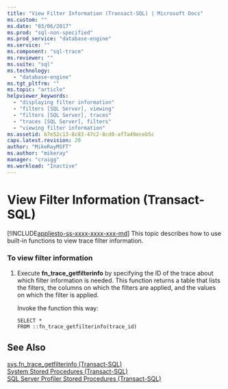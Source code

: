 ```yaml
---
title: "View Filter Information (Transact-SQL) | Microsoft Docs"
ms.custom: ""
ms.date: "03/06/2017"
ms.prod: "sql-non-specified"
ms.prod_service: "database-engine"
ms.service: ""
ms.component: "sql-trace"
ms.reviewer: ""
ms.suite: "sql"
ms.technology: 
  - "database-engine"
ms.tgt_pltfrm: ""
ms.topic: "article"
helpviewer_keywords: 
  - "displaying filter information"
  - "filters [SQL Server], viewing"
  - "filters [SQL Server], traces"
  - "traces [SQL Server], filters"
  - "viewing filter information"
ms.assetid: b7e52c13-8c83-47c2-8cd0-af7a49eceb5c
caps.latest.revision: 20
author: "MikeRayMSFT"
ms.author: "mikeray"
manager: "craigg"
ms.workload: "Inactive"
---
```

# View Filter Information (Transact-SQL)
[!INCLUDE[appliesto-ss-xxxx-xxxx-xxx-md](../../includes/appliesto-ss-xxxx-xxxx-xxx-md.md)]
  This topic describes how to use built-in functions to view trace filter information.  
  
### To view filter information  
  
1.  Execute **fn_trace_getfilterinfo** by specifying the ID of the trace about which filter information is needed. This function returns a table that lists the filters, the columns on which the filters are applied, and the values on which the filter is applied.  
  
     Invoke the function this way:  
  
    ```  
    SELECT *  
    FROM ::fn_trace_getfilterinfo(trace_id)  
    ```  
  
## See Also  
 [sys.fn_trace_getfilterinfo &#40;Transact-SQL&#41;](../../relational-databases/system-functions/sys-fn-trace-getfilterinfo-transact-sql.md)   
 [System Stored Procedures &#40;Transact-SQL&#41;](../../relational-databases/system-stored-procedures/system-stored-procedures-transact-sql.md)   
 [SQL Server Profiler Stored Procedures &#40;Transact-SQL&#41;](../../relational-databases/system-stored-procedures/sql-server-profiler-stored-procedures-transact-sql.md)  
  
  
